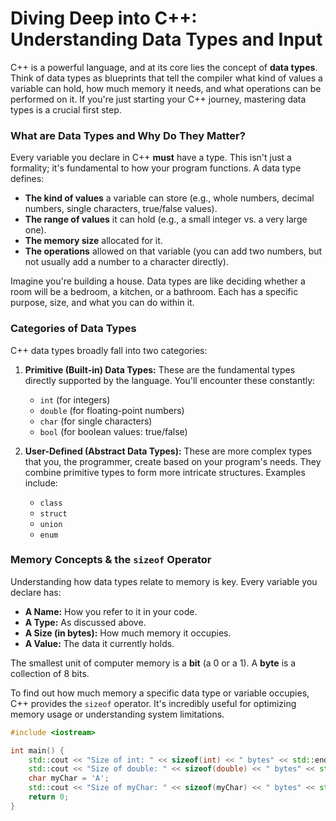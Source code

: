 # Diving Deep into C++: Understanding Data Types and Input

C++ is a powerful language, and at its core lies the concept of **data types**. Think of data types as blueprints that tell the compiler what kind of values a variable can hold, how much memory it needs, and what operations can be performed on it. If you're just starting your C++ journey, mastering data types is a crucial first step.

### What are Data Types and Why Do They Matter?

Every variable you declare in C++ **must** have a type. This isn't just a formality; it's fundamental to how your program functions. A data type defines:

* **The kind of values** a variable can store (e.g., whole numbers, decimal numbers, single characters, true/false values).
* **The range of values** it can hold (e.g., a small integer vs. a very large one).
* **The memory size** allocated for it.
* **The operations** allowed on that variable (you can add two numbers, but not usually add a number to a character directly).

Imagine you're building a house. Data types are like deciding whether a room will be a bedroom, a kitchen, or a bathroom. Each has a specific purpose, size, and what you can do within it.

### Categories of Data Types

C++ data types broadly fall into two categories:

1.  **Primitive (Built-in) Data Types:** These are the fundamental types directly supported by the language. You'll encounter these constantly:
    * `int` (for integers)
    * `double` (for floating-point numbers)
    * `char` (for single characters)
    * `bool` (for boolean values: true/false)

2.  **User-Defined (Abstract Data Types):** These are more complex types that you, the programmer, create based on your program's needs. They combine primitive types to form more intricate structures. Examples include:
    * `class`
    * `struct`
    * `union`
    * `enum`

### Memory Concepts & the `sizeof` Operator

Understanding how data types relate to memory is key. Every variable you declare has:

* **A Name:** How you refer to it in your code.
* **A Type:** As discussed above.
* **A Size (in bytes):** How much memory it occupies.
* **A Value:** The data it currently holds.

The smallest unit of computer memory is a **bit** (a 0 or a 1). A **byte** is a collection of 8 bits.

To find out how much memory a specific data type or variable occupies, C++ provides the `sizeof` operator. It's incredibly useful for optimizing memory usage or understanding system limitations.

```cpp
#include <iostream>

int main() {
    std::cout << "Size of int: " << sizeof(int) << " bytes" << std::endl;
    std::cout << "Size of double: " << sizeof(double) << " bytes" << std::endl;
    char myChar = 'A';
    std::cout << "Size of myChar: " << sizeof(myChar) << " bytes" << std::endl;
    return 0;
}